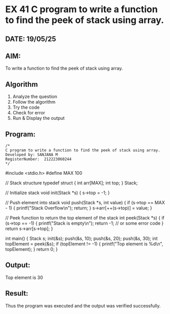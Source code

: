 # EX 41 C program to write a function to find the peek of stack using array.
## DATE: 19/05/25
## AIM:
To write a function to find the peek of stack using array.

## Algorithm
1. Analyze the question
2. Follow the algorithm
3. Try the code
4.  Check for error
5. Run & Display the output
   
## Program:
```
/*
C program to write a function to find the peek of stack using array.
Developed by: SANJANA M
RegisterNumber:  212223060244
*/
```
#include <stdio.h>
#define MAX 100

// Stack structure
typedef struct {
    int arr[MAX];
    int top;
} Stack;

// Initialize stack
void init(Stack *s) {
    s->top = -1;
}

// Push element into stack
void push(Stack *s, int value) {
    if (s->top == MAX - 1) {
        printf("Stack Overflow\n");
        return;
    }
    s->arr[++(s->top)] = value;
}

// Peek function to return the top element of the stack
int peek(Stack *s) {
    if (s->top == -1) {
        printf("Stack is empty\n");
        return -1;  // or some error code
    }
    return s->arr[s->top];
}

int main() {
    Stack s;
    init(&s);
    push(&s, 10);
    push(&s, 20);
    push(&s, 30);
    int topElement = peek(&s);
    if (topElement != -1) {
        printf("Top element is %d\n", topElement);
    }
    return 0;
}

## Output:

Top element is 30


## Result:
Thus the program was executed and the output was verified successfully.
